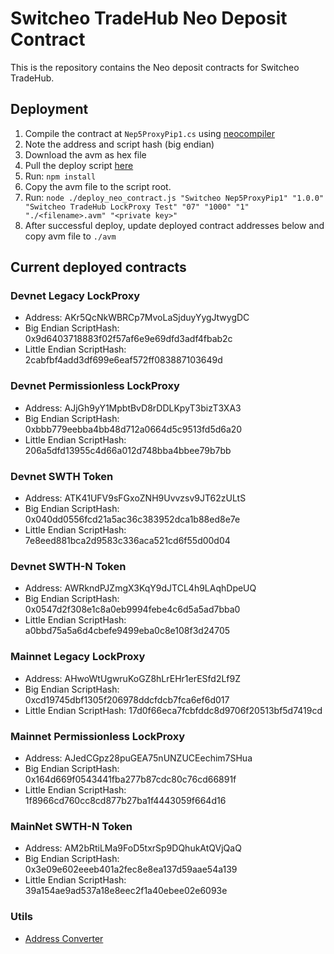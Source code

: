 # Switcheo TradeHub Neo Deposit Contract

This is the repository contains the Neo deposit contracts for Switcheo TradeHub.

## Deployment

1. Compile the contract at `Nep5ProxyPip1.cs` using [neocompiler](https://neocompiler.io/#!/ecolab/network)
2. Note the address and script hash (big endian)
3. Download the avm as hex file
4. Pull the deploy script [here](https://github.com/Switcheo/switcheo-scripts/blob/master/deploy_neo_contract.js )
5. Run: `npm install`
6. Copy the avm file to the script root.
7. Run: `node ./deploy_neo_contract.js "Switcheo Nep5ProxyPip1" "1.0.0" "Switcheo TradeHub LockProxy Test" "07" "1000" "1" "./<filename>.avm" "<private key>"`
8. After successful deploy, update deployed contract addresses below and copy avm file to `./avm`

## Current deployed contracts

### Devnet Legacy LockProxy

- Address: AKr5QcNkWBRCp7MvoLaSjduyYygJtwygDC
- Big Endian ScriptHash: 0x9d6403718883f02f57af6e9e69dfd3adf4fbab2c
- Little Endian ScriptHash: 2cabfbf4add3df699e6eaf572ff083887103649d

### Devnet Permissionless LockProxy

- Address: AJjGh9yY1MpbtBvD8rDDLKpyT3bizT3XA3
- Big Endian ScriptHash: 0xbbb779eebba4bb48d712a0664d5c9513fd5d6a20
- Little Endian ScriptHash: 206a5dfd13955c4d66a012d748bba4bbee79b7bb

### Devnet SWTH Token

- Address: ATK41UFV9sFGxoZNH9Uvvzsv9JT62zULtS
- Big Endian ScriptHash: 0x040dd0556fcd21a5ac36c383952dca1b88ed8e7e
- Little Endian ScriptHash: 7e8eed881bca2d9583c336aca521cd6f55d00d04

### Devnet SWTH-N Token

- Address: AWRkndPJZmgX3KqY9dJTCL4h9LAqhDpeUQ
- Big Endian ScriptHash: 0x0547d2f308e1c8a0eb9994febe4c6d5a5ad7bba0
- Little Endian ScriptHash: a0bbd75a5a6d4cbefe9499eba0c8e108f3d24705

### Mainnet Legacy LockProxy

- Address: AHwoWtUgwruKoGZ8hLrEHr1erESfd2Lf9Z
- Big Endian ScriptHash: 0xcd19745dbf1305f206978ddcfdcb7fca6ef6d017
- Little Endian ScriptHash: 17d0f66eca7fcbfddc8d9706f20513bf5d7419cd

### Mainnet Permissionless LockProxy

- Address: AJedCGpz28puGEA75nUNZUCEechim7SHua
- Big Endian ScriptHash: 0x164d669f0543441fba277b87cdc80c76cd66891f
- Little Endian ScriptHash: 1f8966cd760cc8cd877b27ba1f4443059f664d16

### MainNet SWTH-N Token

- Address: AM2bRtiLMa9FoD5txrSp9DQhukAtQVjQaQ
- Big Endian ScriptHash: 0x3e09e602eeeb401a2fec8e8ea137d59aae54a139
- Little Endian ScriptHash: 39a154ae9ad537a18e8eec2f1a40ebee02e6093e

### Utils

- [Address Converter](https://neocompiler.io/#!/ecolab/conversor)
